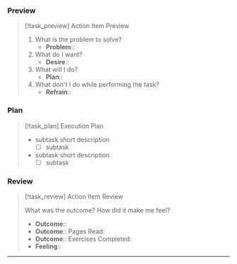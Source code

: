 ### Preview

> [!task_preview] Action Item Preview
>
> 1. What is the problem to solve?
>     - **Problem**::
> 2. What do I want?
>     - **Desire**::
> 3. What will I do?
>     - **Plan**::
> 4. What don't I do while performing the task?
>     - **Refrain**::

### Plan

> [!task_plan] Execution Plan
>
> - subtask short description
>     - [ ] subtask
> - subtask short description
>     - [ ] subtask

### Review

> [!task_review] Action Item Review
>
> What was the outcome? How did it make me feel?
> 	- **Outcome**::
> 	- **Outcome**:: Pages Read:
> 	- **Outcome**:: Exercises Completed:
> 	- **Feeling**::

---
